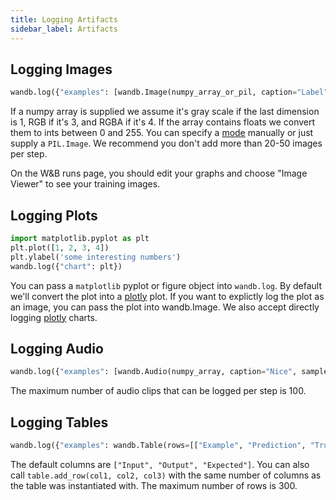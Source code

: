 ```yaml
---
title: Logging Artifacts
sidebar_label: Artifacts
---
```


## Logging Images

```python
wandb.log({"examples": [wandb.Image(numpy_array_or_pil, caption="Label")]})
```

If a numpy array is supplied we assume it's gray scale if the last dimension is 1, RGB if it's 3, and RGBA if it's 4. If the array contains floats we convert them to ints between 0 and 255. You can specify a [mode](https://pillow.readthedocs.io/en/3.1.x/handbook/concepts.html#concept-modes)
manually or just supply a `PIL.Image`. We recommend you don't add more than 20-50 images per step.

On the W&B runs page, you should edit your graphs and choose "Image Viewer" to see your training images.

## Logging Plots

```python
import matplotlib.pyplot as plt
plt.plot([1, 2, 3, 4])
plt.ylabel('some interesting numbers')
wandb.log({"chart": plt})
```

You can pass a `matplotlib` pyplot or figure object into `wandb.log`. By default we'll convert the plot into a [plotly](https://plot.ly) plot. If you want to explictly log the plot as an image, you can pass the plot into wandb.Image. We also accept directly logging [plotly](https://plot.ly/) charts.

## Logging Audio

```python
wandb.log({"examples": [wandb.Audio(numpy_array, caption="Nice", sample_rate=32)]})
```

The maximum number of audio clips that can be logged per step is 100.

## Logging Tables

```python
wandb.log({"examples": wandb.Table(rows=[["Example", "Prediction", "Truth"]], columns=["Source", "Guess", "Truth"])})
```

The default columns are `["Input", "Output", "Expected"]`. You can also call `table.add_row(col1, col2, col3)` with the same number of columns as the table was instantiated with. The maximum number of rows is 300.
